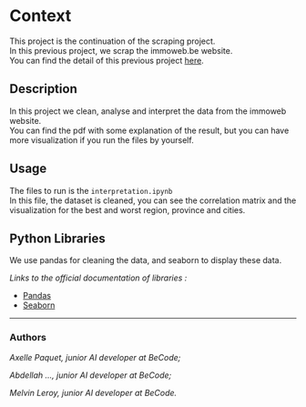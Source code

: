 # Context

This project is the continuation of the scraping project.  
In this previous project, we scrap the immoweb.be website.  
You can find the detail of this previous project [here](https://github.com/Ezamey/challenge-collecting-data).  

## Description

In this project we clean, analyse and interpret the data from the immoweb website.  
You can find the pdf with some explanation of the result, but you can have more visualization if you run the files by yourself.  

## Usage

The files to run is the `interpretation.ipynb`    
In this file, the dataset is cleaned, you can see the correlation matrix and the visualization for the best and worst region, province and cities.  

## Python Libraries

We use pandas for cleaning the data, and seaborn to display these data.

*Links to the official documentation of libraries :*
- [Pandas](https://pandas.pydata.org/docs/reference/index.html#api)  
- [Seaborn](http://seaborn.pydata.org/api.html)   
  
-----
### Authors

*Axelle Paquet, junior AI developer at BeCode;*

*Abdellah ..., junior AI developer at BeCode;*

*Melvin Leroy, junior AI developer at BeCode.*
